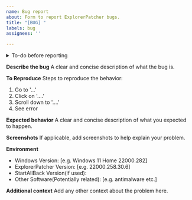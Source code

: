 ```yaml
---
name: Bug report
about: Form to report ExplorerPatcher bugs.
title: "[BUG] "
labels: bug
assignees: ''

---
```


<details><summary>To-do before reporting</summary>

- [ ] I have checked that no duplicate reports are in [Issues](https://github.com/valinet/ExplorerPatcher/issues?q=is%3Aissue+is%3Aclosed).
- [ ] I have checked that the bug is related to ExplorerPatcher.
- [ ] I have provided details enough to reproduce the bug, or at least specify the situation.
<!-- * Replace the 'space' between the parentheses([ ]) with an 'x' to mark it as done. -->

</details>

**Describe the bug**
A clear and concise description of what the bug is.

**To Reproduce**
Steps to reproduce the behavior:
1. Go to '...'
2. Click on '....'
3. Scroll down to '....'
4. See error

**Expected behavior**
A clear and concise description of what you expected to happen.

**Screenshots**
If applicable, add screenshots to help explain your problem.

**Environment**
 - Windows Version: [e.g. Windows 11 Home 22000.282]
 - ExplorerPatcher Version: [e.g. 22000.258.30.6]
 - StartAllBack Version(if used):
 - Other Software(Potentially related): [e.g. antimalware etc.]

**Additional context**
Add any other context about the problem here.

